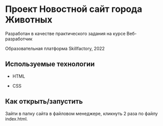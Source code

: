 # Проект Новостной сайт города Животных

Разработан в качестве практического задания на курсе Веб-разработчик

Образовательная платформа Skillfactory, 2022


## Используемые технологии

* HTML

* CSS 

## Как открыть/запустить

Зайти в папку сайта в файловом менеджере, кликнуть 2 раза по файлу index.html.